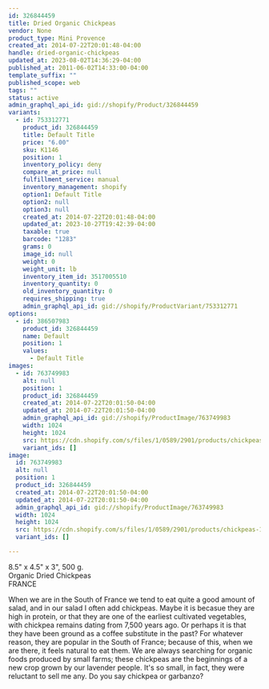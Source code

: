 ```yaml
---
id: 326844459
title: Dried Organic Chickpeas
vendor: None
product_type: Mini Provence
created_at: 2014-07-22T20:01:48-04:00
handle: dried-organic-chickpeas
updated_at: 2023-08-02T14:36:29-04:00
published_at: 2011-06-02T14:33:00-04:00
template_suffix: ""
published_scope: web
tags: ""
status: active
admin_graphql_api_id: gid://shopify/Product/326844459
variants:
  - id: 753312771
    product_id: 326844459
    title: Default Title
    price: "6.00"
    sku: K1146
    position: 1
    inventory_policy: deny
    compare_at_price: null
    fulfillment_service: manual
    inventory_management: shopify
    option1: Default Title
    option2: null
    option3: null
    created_at: 2014-07-22T20:01:48-04:00
    updated_at: 2023-10-27T19:42:39-04:00
    taxable: true
    barcode: "1283"
    grams: 0
    image_id: null
    weight: 0
    weight_unit: lb
    inventory_item_id: 3517005510
    inventory_quantity: 0
    old_inventory_quantity: 0
    requires_shipping: true
    admin_graphql_api_id: gid://shopify/ProductVariant/753312771
options:
  - id: 386507983
    product_id: 326844459
    name: Default
    position: 1
    values:
      - Default Title
images:
  - id: 763749983
    alt: null
    position: 1
    product_id: 326844459
    created_at: 2014-07-22T20:01:50-04:00
    updated_at: 2014-07-22T20:01:50-04:00
    admin_graphql_api_id: gid://shopify/ProductImage/763749983
    width: 1024
    height: 1024
    src: https://cdn.shopify.com/s/files/1/0589/2901/products/chickpeas-1.jpeg?v=1406073710
    variant_ids: []
image:
  id: 763749983
  alt: null
  position: 1
  product_id: 326844459
  created_at: 2014-07-22T20:01:50-04:00
  updated_at: 2014-07-22T20:01:50-04:00
  admin_graphql_api_id: gid://shopify/ProductImage/763749983
  width: 1024
  height: 1024
  src: https://cdn.shopify.com/s/files/1/0589/2901/products/chickpeas-1.jpeg?v=1406073710
  variant_ids: []

---
```


8.5" x 4.5" x 3", 500 g.  
Organic Dried Chickpeas  
FRANCE

When we are in the South of France we tend to eat quite a good amount of salad, and in our salad I often add chickpeas. Maybe it is becasue they are high in protein, or that they are one of the earliest cultivated vegetables, with chickpea remains dating from 7,500 years ago. Or perhaps it is that they have been ground as a coffee substitute in the past? For whatever reason, they are popular in the South of France; because of this, when we are there, it feels natural to eat them. We are always searching for organic foods produced by small farms; these chickpeas are the beginnings of a new crop grown by our lavender people. It's so small, in fact, they were reluctant to sell me any. Do you say chickpea or garbanzo?
